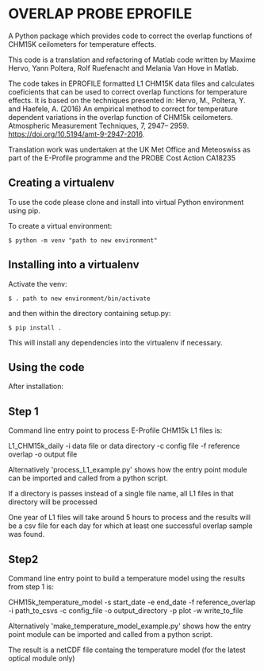 # OVERLAP PROBE EPROFILE

A Python package which provides code to correct the overlap functions of CHM15K ceilometers for temperature effects. 

This code is a translation and refactoring of Matlab code written by Maxime Hervo, Yann Poltera, Rolf Ruefenacht and Melania Van Hove in Matlab.

The code takes in EPROFILE formatted L1 CHM15K data files and calculates coeficients that can be used to correct overlap functions for temperature effects. 
It is based on the techniques presented in: Hervo, M., Poltera, Y. and Haefele, A. (2016) An empirical method to correct for temperature dependent variations in the 
overlap function of CHM15k ceilometers. Atmospheric Measurement Techniques, 7, 2947– 2959. https://doi.org/10.5194/amt-9-2947-2016.

Translation work was undertaken at the UK Met Office and Meteoswiss as part of the E-Profile programme and the PROBE Cost Action CA18235

Creating a virtualenv
----------------------------

To use the code please clone and install into virtual Python environment using pip. 

To create a virtual environment:

    $ python -m venv "path to new environment"

Installing into a virtualenv
----------------------------

Activate the venv:

    $ . path to new environment/bin/activate
    
and then within the directory containing setup.py:

    $ pip install .

This will install any dependencies into the virtualenv if necessary.

Using the code
--------------

After installation:

Step 1
------
Command line entry point to process E-Profile CHM15k L1 files is:

L1_CHM15k_daily -i data file or data directory -c config file -f reference overlap -o output file

Alternatively 'process_L1_example.py' shows how the entry point module can be imported and called from a python script.

If a directory is passes instead of a single file name, all L1 files in that directory will be processed

One year of L1 files will take around 5 hours to process and the results will be a csv file for each day for which at least one successful 
overlap sample was found. 

Step2
------
Command line entry point to build a temperature model using the results from step 1 is:

CHM15k_temperature_model -s start_date -e end_date -f reference_overlap -i path_to_csvs -c config_file -o output_directory -p plot -w write_to_file

Alternatively 'make_temperature_model_example.py' shows how the entry point module can be imported and called from a python script.

The result is a netCDF file containg the temperature model (for the latest optical module only)
